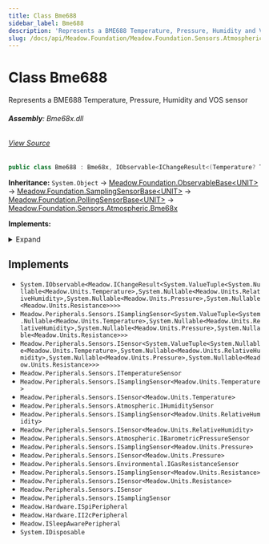 ```yaml
---
title: Class Bme688
sidebar_label: Bme688
description: 'Represents a BME688 Temperature, Pressure, Humidity and VOS sensor'
slug: /docs/api/Meadow.Foundation/Meadow.Foundation.Sensors.Atmospheric/Bme688
---
```

# Class Bme688
Represents a BME688 Temperature, Pressure, Humidity and VOS sensor

###### **Assembly**: Bme68x.dll
###### [View Source](https://github.com/WildernessLabs/Meadow.Foundation.git/blob/develop/Source/Meadow.Foundation.Peripherals/Sensors.Atmospheric.Bme68x/Driver/Drivers/Bme688.cs#L8)
```csharp title="Declaration"
public class Bme688 : Bme68x, IObservable<IChangeResult<(Temperature? Temperature, RelativeHumidity? Humidity, Pressure? Pressure, Resistance? GasResistance)>>, ISamplingSensor<(Temperature? Temperature, RelativeHumidity? Humidity, Pressure? Pressure, Resistance? GasResistance)>, ISensor<(Temperature? Temperature, RelativeHumidity? Humidity, Pressure? Pressure, Resistance? GasResistance)>, ITemperatureSensor, ISamplingSensor<Temperature>, ISensor<Temperature>, IHumiditySensor, ISamplingSensor<RelativeHumidity>, ISensor<RelativeHumidity>, IBarometricPressureSensor, ISamplingSensor<Pressure>, ISensor<Pressure>, IGasResistanceSensor, ISamplingSensor<Resistance>, ISensor<Resistance>, ISensor, ISamplingSensor, ISpiPeripheral, II2cPeripheral, ISleepAwarePeripheral, IDisposable
```
**Inheritance:** `System.Object` -> [Meadow.Foundation.ObservableBase&lt;UNIT&gt;](../Meadow.Foundation/ObservableBase`UNIT`) -> [Meadow.Foundation.SamplingSensorBase&lt;UNIT&gt;](../Meadow.Foundation/SamplingSensorBase`UNIT`) -> [Meadow.Foundation.PollingSensorBase&lt;UNIT&gt;](../Meadow.Foundation/PollingSensorBase`UNIT`) -> [Meadow.Foundation.Sensors.Atmospheric.Bme68x](../Meadow.Foundation.Sensors.Atmospheric/Bme68x)

**Implements:**  

<details>
<summary>Expand</summary>

`System.IObservable<Meadow.IChangeResult<System.ValueTuple<System.Nullable<Meadow.Units.Temperature>,System.Nullable<Meadow.Units.RelativeHumidity>,System.Nullable<Meadow.Units.Pressure>,System.Nullable<Meadow.Units.Resistance>>>>`, `Meadow.Peripherals.Sensors.ISamplingSensor<System.ValueTuple<System.Nullable<Meadow.Units.Temperature>,System.Nullable<Meadow.Units.RelativeHumidity>,System.Nullable<Meadow.Units.Pressure>,System.Nullable<Meadow.Units.Resistance>>>`, `Meadow.Peripherals.Sensors.ISensor<System.ValueTuple<System.Nullable<Meadow.Units.Temperature>,System.Nullable<Meadow.Units.RelativeHumidity>,System.Nullable<Meadow.Units.Pressure>,System.Nullable<Meadow.Units.Resistance>>>`, `Meadow.Peripherals.Sensors.ITemperatureSensor`, `Meadow.Peripherals.Sensors.ISamplingSensor<Meadow.Units.Temperature>`, `Meadow.Peripherals.Sensors.ISensor<Meadow.Units.Temperature>`, `Meadow.Peripherals.Sensors.Atmospheric.IHumiditySensor`, `Meadow.Peripherals.Sensors.ISamplingSensor<Meadow.Units.RelativeHumidity>`, `Meadow.Peripherals.Sensors.ISensor<Meadow.Units.RelativeHumidity>`, `Meadow.Peripherals.Sensors.Atmospheric.IBarometricPressureSensor`, `Meadow.Peripherals.Sensors.ISamplingSensor<Meadow.Units.Pressure>`, `Meadow.Peripherals.Sensors.ISensor<Meadow.Units.Pressure>`, `Meadow.Peripherals.Sensors.Environmental.IGasResistanceSensor`, `Meadow.Peripherals.Sensors.ISamplingSensor<Meadow.Units.Resistance>`, `Meadow.Peripherals.Sensors.ISensor<Meadow.Units.Resistance>`, `Meadow.Peripherals.Sensors.ISensor`, `Meadow.Peripherals.Sensors.ISamplingSensor`, `Meadow.Hardware.ISpiPeripheral`, `Meadow.Hardware.II2cPeripheral`, `Meadow.ISleepAwarePeripheral`, `System.IDisposable`
</details>




## Implements

* `System.IObservable<Meadow.IChangeResult<System.ValueTuple<System.Nullable<Meadow.Units.Temperature>,System.Nullable<Meadow.Units.RelativeHumidity>,System.Nullable<Meadow.Units.Pressure>,System.Nullable<Meadow.Units.Resistance>>>>`
* `Meadow.Peripherals.Sensors.ISamplingSensor<System.ValueTuple<System.Nullable<Meadow.Units.Temperature>,System.Nullable<Meadow.Units.RelativeHumidity>,System.Nullable<Meadow.Units.Pressure>,System.Nullable<Meadow.Units.Resistance>>>`
* `Meadow.Peripherals.Sensors.ISensor<System.ValueTuple<System.Nullable<Meadow.Units.Temperature>,System.Nullable<Meadow.Units.RelativeHumidity>,System.Nullable<Meadow.Units.Pressure>,System.Nullable<Meadow.Units.Resistance>>>`
* `Meadow.Peripherals.Sensors.ITemperatureSensor`
* `Meadow.Peripherals.Sensors.ISamplingSensor<Meadow.Units.Temperature>`
* `Meadow.Peripherals.Sensors.ISensor<Meadow.Units.Temperature>`
* `Meadow.Peripherals.Sensors.Atmospheric.IHumiditySensor`
* `Meadow.Peripherals.Sensors.ISamplingSensor<Meadow.Units.RelativeHumidity>`
* `Meadow.Peripherals.Sensors.ISensor<Meadow.Units.RelativeHumidity>`
* `Meadow.Peripherals.Sensors.Atmospheric.IBarometricPressureSensor`
* `Meadow.Peripherals.Sensors.ISamplingSensor<Meadow.Units.Pressure>`
* `Meadow.Peripherals.Sensors.ISensor<Meadow.Units.Pressure>`
* `Meadow.Peripherals.Sensors.Environmental.IGasResistanceSensor`
* `Meadow.Peripherals.Sensors.ISamplingSensor<Meadow.Units.Resistance>`
* `Meadow.Peripherals.Sensors.ISensor<Meadow.Units.Resistance>`
* `Meadow.Peripherals.Sensors.ISensor`
* `Meadow.Peripherals.Sensors.ISamplingSensor`
* `Meadow.Hardware.ISpiPeripheral`
* `Meadow.Hardware.II2cPeripheral`
* `Meadow.ISleepAwarePeripheral`
* `System.IDisposable`
